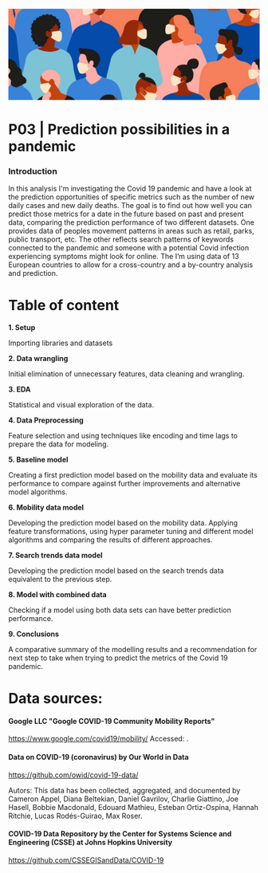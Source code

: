 ![alt text](https://github.com/KevinSpurk/P03-how-to-predict-a-pandemic/blob/main/presentation/masked_crowd.png "Covid title graphic")



# P03 | Prediction possibilities in a pandemic

### Introduction

In this analysis I'm investigating the Covid 19 pandemic and have a look at the prediction opportunities of specific metrics such as the number of new daily cases and new daily deaths. The goal is to find out how well you can predict those metrics for a date in the future based on past and present data, comparing the prediction performance of two different datasets. One provides data of peoples movement patterns in areas such as retail, parks, public transport, etc. The other reflects search patterns of keywords connected to the pandemic and someone with a potential Covid infection experiencing symptoms might look for online. The I’m using data of 13 European countries to allow for a cross-country and a by-country analysis and prediction.



# Table of content

**1. Setup**

Importing libraries and datasets

**2. Data wrangling**

Initial elimination of  unnecessary features, data cleaning and wrangling.

**3. EDA**

Statistical and visual exploration of the data.

**4. Data Preprocessing**

Feature selection and using techniques like encoding and time lags to prepare the data for modeling.

**5. Baseline model**

Creating a first prediction model based on the mobility data and evaluate its performance to compare against further improvements and alternative model algorithms.

**6. Mobility data model**

Developing the prediction model based on the mobility data. Applying feature transformations, using hyper parameter tuning and different model algorithms and comparing the results of different approaches.

**7. Search trends data model**

Developing the prediction model based on the search trends data equivalent to the previous step.

**8. Model with combined data**

Checking if a model using both data sets can have better prediction performance.

**9. Conclusions**

A comparative summary of the modelling results and a recommendation for next step to take when trying to predict the metrics of the Covid 19 pandemic.



# Data sources:

#### Google LLC "Google COVID-19 Community Mobility Reports"

https://www.google.com/covid19/mobility/ Accessed: <date>.

#### Data on COVID-19 (coronavirus) by Our World in Data
  
https://github.com/owid/covid-19-data/

Autors: This data has been collected, aggregated, and documented by Cameron Appel, Diana Beltekian, Daniel Gavrilov, Charlie Giattino, Joe Hasell, Bobbie Macdonald, Edouard Mathieu, Esteban Ortiz-Ospina, Hannah Ritchie, Lucas Rodés-Guirao, Max Roser.
  

#### COVID-19 Data Repository by the Center for Systems Science and Engineering (CSSE) at Johns Hopkins University

https://github.com/CSSEGISandData/COVID-19
  
